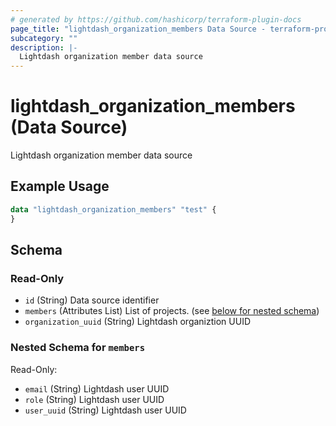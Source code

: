 ```yaml
---
# generated by https://github.com/hashicorp/terraform-plugin-docs
page_title: "lightdash_organization_members Data Source - terraform-provider-lightdash"
subcategory: ""
description: |-
  Lightdash organization member data source
---
```


# lightdash_organization_members (Data Source)

Lightdash organization member data source

## Example Usage

```terraform
data "lightdash_organization_members" "test" {
}
```

<!-- schema generated by tfplugindocs -->
## Schema

### Read-Only

- `id` (String) Data source identifier
- `members` (Attributes List) List of projects. (see [below for nested schema](#nestedatt--members))
- `organization_uuid` (String) Lightdash organiztion UUID

<a id="nestedatt--members"></a>
### Nested Schema for `members`

Read-Only:

- `email` (String) Lightdash user UUID
- `role` (String) Lightdash user UUID
- `user_uuid` (String) Lightdash user UUID
